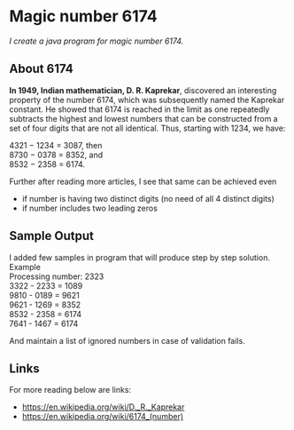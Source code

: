 # Magic number 6174

*I create a java program for magic number 6174.*

## About 6174
**In 1949, Indian mathematician, D. R. Kaprekar**, discovered an interesting property of the number 6174, which was subsequently named the Kaprekar constant.
He showed that 6174 is reached in the limit as one repeatedly subtracts the highest and lowest numbers that can be constructed from a set of four digits that are not all identical. Thus, starting with 1234, we have:

4321 − 1234 = 3087, then<br>
8730 − 0378 = 8352, and<br>
8532 − 2358 = 6174.<br>

Further after reading more articles, I see that same can be achieved even
 - if number is having two distinct digits (no need of all 4 distinct digits)
 - if number includes two leading zeros

## Sample Output
I added few samples in program that will produce step by step solution.<br>
Example<br>
Processing number: 2323<br>
3322 - 2233 = 1089<br>
9810 - 0189 = 9621<br>
9621 - 1269 = 8352<br>
8532 - 2358 = 6174<br>
7641 - 1467 = 6174<br>

And maintain a list of ignored numbers in case of validation fails.

## Links
For more reading below are links:
* https://en.wikipedia.org/wiki/D._R._Kaprekar
* https://en.wikipedia.org/wiki/6174_(number)
